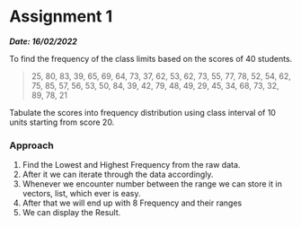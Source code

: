 # Assignment 1

***Date: 16/02/2022***

To find the frequency of the class limits based on the scores of 40 students.

> 25, 80, 83, 39, 65, 69, 64, 73, 37, 62, 53, 62, 73, 55, 77, 78, 52, 54, 62, 75, 85, 57, 56, 53, 50, 84, 39, 42, 79, 48, 49, 29, 45, 34, 68, 73, 32, 89, 78, 21
>

Tabulate the scores into frequency distribution using class interval of 10 units starting from score 20.

### Approach

1. Find the Lowest and Highest Frequency from the raw data.
2. After it we can iterate through the data accordingly.
3. Whenever we encounter number between the range we can store it in vectors, list, which ever is easy.
4. After that we will end up with 8 Frequency and their ranges
5. We can display the Result.